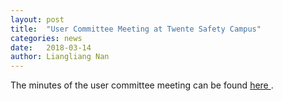 ```yaml
---
layout: post
title:  "User Committee Meeting at Twente Safety Campus"
categories: news
date:   2018-03-14
author: Liangliang Nan
---
```

The minutes of the user committee meeting can be found  <a href="Minutes_20180314.docx"> here </a>.
